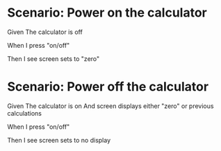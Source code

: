 # Scenario: Power on the calculator

Given The calculator is off

When I press "on/off"

Then I see screen sets to "zero"

# Scenario: Power off the calculator

Given The calculator is on And screen displays either "zero" or previous calculations

When I press "on/off"

Then I see screen sets to no display
